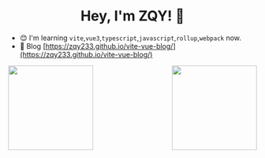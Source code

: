 <h1 align="center">
  Hey, I'm ZQY! 👋
</h1>

- 😊 I'm learning `vite`,`vue3`,`typescript`,`javascript`,`rollup`,`webpack` now.
- 📝 Blog [https://zqy233.github.io/vite-vue-blog/](https://zqy233.github.io/vite-vue-blog/)

<div>
  <a href="https://github.com/zqy233">
    <img height="172" align="left" src="https://github-readme-stats.vercel.app/api?username=zqy233&theme=prussian&show_icons=true&count_private=true" />
  </a>
  <a href="https://github.com/zqy233">
    <img height="172" align="right" src="https://github-readme-stats.vercel.app/api/top-langs/?username=zqy233&layout=compact" />
  </a>
</div>

<!--<div>
  <img align="center" src="https://activity-graph.herokuapp.com/graph?username=zqy233&theme=xcode" />
</div>-->

